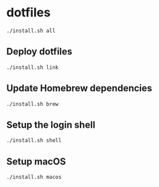 # dotfiles

```shell
./install.sh all
```
## Deploy dotfiles

```
./install.sh link
```

## Update Homebrew dependencies

```
./install.sh brew
```

## Setup the login shell

```
./install.sh shell
```

## Setup macOS

```
./install.sh macos
```
